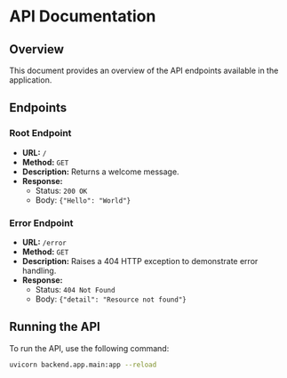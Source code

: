 # API Documentation

## Overview

This document provides an overview of the API endpoints available in the application.

## Endpoints

### Root Endpoint

- **URL:** `/`
- **Method:** `GET`
- **Description:** Returns a welcome message.
- **Response:**
  - Status: `200 OK`
  - Body: `{"Hello": "World"}`

### Error Endpoint

- **URL:** `/error`
- **Method:** `GET`
- **Description:** Raises a 404 HTTP exception to demonstrate error handling.
- **Response:**
  - Status: `404 Not Found`
  - Body: `{"detail": "Resource not found"}`

## Running the API

To run the API, use the following command:

```bash
uvicorn backend.app.main:app --reload